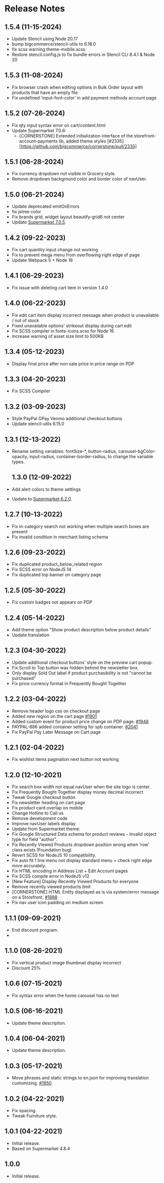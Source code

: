 # Release Notes

## 1.5.4 (11-15-2024)
- Update Stencil using Node 20.17
- bump bigcommerce/stencil-utils to 6.18.0
- fix scss warning theme-mobile.scss
- Restore stencil.config.js to fix bundle errors in Stencil CLI 8.4.1 & Node 20

## 1.5.3 (11-08-2024)
- Fix browser crash when editing options in Bulk Order layout with products that have an empty file
- Fix undefined 'input-font-color' in add payment methods account page

## 1.5.2 (07-26-2024)
- Fix qty input syntax error on cart/content.html
- Update Supermarket 7.0.6:
  - [CORNERSTONE] Extended initialization interface of the storefront-account-payments lib, added theme styles [#2335][https://github.com/bigcommerce/cornerstone/pull/2335]

## 1.5.1 (06-28-2024)
- Fix currency dropdown not visible in Grocery style.
- Remove dropdown background color and border color of navUser.

## 1.5.0 (06-21-2024)
- Update deprecated emitOnErrors
- fix jstree color
- Fix brands grid, widget layout beautify-grid6 not center
- Update [Supermarket 7.0.5](https://papathemes.com/blog/bigcommerce-supermarket-theme-release-notes/).

## 1.4.2 (09-22-2023)
- Fix cart quantity input change not working
- Fix to prevent mega menu from overflowing right edge of page
- Update Webpack 5 + Node 18

## 1.4.1 (06-29-2023)
- Fix issue with deleting cart item in version 1.4.0

## 1.4.0 (06-22-2023)
- Fix edit cart item display incorrect message when product is unavailable / out of stock
- Fixed unavailable options' strikeout display during cart edit
- Fix SCSS compiler in fonts-icons.scss for Node 16
- Increase warning of asset size limit to 500KB

## 1.3.4 (05-12-2023)
- Display final price after non sale price in price range on PDP

## 1.3.3 (04-20-2023)
- Fix SCSS Compiler

## 1.3.2 (03-09-2023)
- Style PayPal GPay Venmo additional checkout buttons
- Update stencil-utils 6.15.0

## 1.3.1 (12-13-2022)
- Rename setting variables: fontSize-*, button-radius, carousel-bgColor-opacity, input-radius, container-border-radius, to change the variable types.

  ## 1.3.0 (12-09-2022)
- Add alert colors to theme settings
- Update to [Supermarket 6.2.0](https://papathemes.com/blog/bigcommerce-supermarket-theme-release-notes/).

## 1.2.7 (10-13-2022)
- Fix in-category search not working when multiple search boxes are present
- Fix invalid condition in merchant listing schema

## 1.2.6 (09-23-2022)
- Fix duplicated product_below_related region
- Fix SCSS error on NodeJS 14
- Fix duplicated top banner on category page

## 1.2.5 (05-30-2022)
- Fix custom badges not appears on PDP

## 1.2.4 (05-14-2022)
- Add theme option "Show product description below product details"
- Update translation

## 1.2.3 (04-30-2022)
- Update additional checkout buttons' style on the preview cart popup.
- Fix Scroll to Top button was hidden behind the newsletter box.
- Only display Sold Out label if product purchasibility is not "cannot be purchased"
- Fix price currency format in Frequently Bought Together


## 1.2.2 (03-04-2022)
- Remove header logo css on checkout page
- Added new region on the cart page [#1901](https://github.com/bigcommerce/cornerstone/pull/1901)
- Added custom event for product price change on PDP page. [#1948](https://github.com/bigcommerce/cornerstone/pull/1948)
- PAYPAL-886 added container setting for spb container. [#2041](https://github.com/bigcommerce/cornerstone/pull/2041)
- Fix PayPal Pay Later Message on Cart page

## 1.2.1 (02-04-2022)
- Fix wishlist items pagination next button not working

## 1.2.0 (12-10-2021)
- Fix search box width not equal navUser when the site logo is center.
- Fix Frequently Bought Together display money decimal incorrect
- Tweak Google checkout button
- Fix newsletter heading on cart page
- Fix product card overlap on mobile
- Change Hotline to Call us
- Remove development code
- Improve navUser labels display
- Update from Supermarket theme:
- Fix Google Structured Data schema for product reviews - Invalid object type for field "author".
- Fix Recently Viewed Products dropdown position wrong when 'row' class exists (Foundation bug)
- Revert SCSS for NodeJS 10 compatibility.
- Fix auto fit 1 line menu not display standard menu + check right edge more accurately.
- Fix HTML encoding in Address List + Edit Account pages
- Fix SCSS compile error in NodeJS v12
- [New Feature] Display Recently Viewed Products for everyone
- Remove recently viewed products limit
- [CORNERSTONE] HTML Entity displayed as is via system/error message on a Storefront. [#1888](https://github.com/bigcommerce/cornerstone/pull/1888)
- Fix nav user icon padding on medium screen

## 1.1.1 (09-09-2021)
- End discount program.
- 
## 1.1.0 (08-26-2021)
- Fix vertical product image thumbnail display incorrect
- Discount 25%

## 1.0.6 (07-15-2021)
- Fix syntax error when the home carousel has no text

## 1.0.5 (06-16-2021)
- Update theme description.

## 1.0.4 (06-04-2021)
- Update theme description.
## 1.0.3 (05-17-2021)
- Move phrases and static strings to en.json for improving translation customizing. [#1850](https://github.com/bigcommerce/cornerstone/pull/1850)

## 1.0.2 (04-22-2021)
- Fix spacing.
- Tweak Furniture style.

## 1.0.1 (04-22-2021)
- Initial release.
- Based on Supermarket 4.8.4
## 1.0.0
- Initial release.

